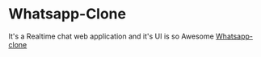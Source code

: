 # Whatsapp-Clone
It's a Realtime chat web application and it's UI is so Awesome 
[Whatsapp-clone](https://www.youtube.com/watch?v=cz72Zegzz-4)
